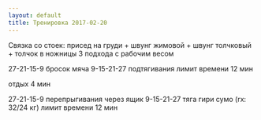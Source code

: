 ```yaml
---
layout: default
title: Тренировка 2017-02-20
---
```


Связка со стоек: 
присед на груди + швунг жимовой + швунг толчковый + толчок в ножницы
3 подхода с рабочим весом

27-21-15-9 бросок мяча
9-15-21-27 подтягивания
лимит времени 12 мин

отдых 4 мин

27-21-15-9 перепрыгивания через ящик
9-15-21-27 тяга гири сумо (rx: 32/24 кг)
лимит времени 12 мин